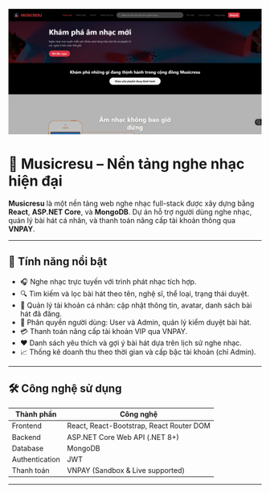 <p>
  <img src="preview.png" style="wight=100%" />
</p>

# 🎵 Musicresu – Nền tảng nghe nhạc hiện đại

**Musicresu** là một nền tảng web nghe nhạc full-stack được xây dựng bằng **React**, **ASP.NET Core**, và **MongoDB**. Dự án hỗ trợ người dùng nghe nhạc, quản lý bài hát cá nhân, và thanh toán nâng cấp tài khoản thông qua **VNPAY**.

---

## 🚀 Tính năng nổi bật

- 🎧 Nghe nhạc trực tuyến với trình phát nhạc tích hợp.
- 🔍 Tìm kiếm và lọc bài hát theo tên, nghệ sĩ, thể loại, trạng thái duyệt.
- 📝 Quản lý tài khoản cá nhân: cập nhật thông tin, avatar, danh sách bài hát đã đăng.
- 👮 Phân quyền người dùng: User và Admin, quản lý kiểm duyệt bài hát.
- 💳 Thanh toán nâng cấp tài khoản VIP qua VNPAY.
- ❤️ Danh sách yêu thích và gợi ý bài hát dựa trên lịch sử nghe nhạc.
- 📈 Thống kê doanh thu theo thời gian và cấp bậc tài khoản (chỉ Admin).

---

## 🛠️ Công nghệ sử dụng

| Thành phần     | Công nghệ                         |
|----------------|----------------------------------|
| Frontend       | React, React-Bootstrap, React Router DOM |
| Backend        | ASP.NET Core Web API (.NET 8+)   |
| Database       | MongoDB                          |
| Authentication | JWT                              |
| Thanh toán     | VNPAY (Sandbox & Live supported) |

---

